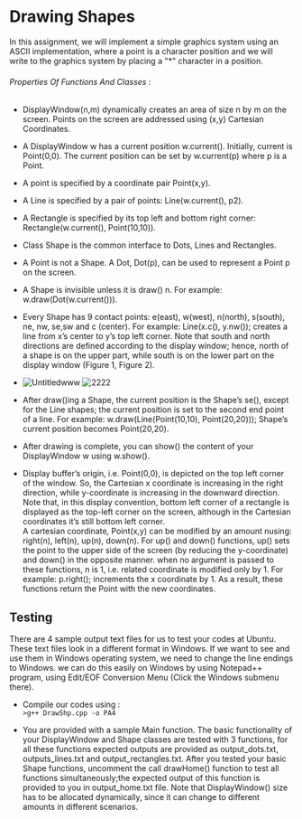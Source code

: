  # Drawing Shapes 
 
 In this assignment, we will implement a simple graphics system using an ASCII implementation, where a point is a character position and we will write to the graphics system by placing a "*" character in a position. 
###### Properties Of Functions And Classes :
- DisplayWindow(n,m) dynamically creates an area of size n by m on the screen. Points on the screen are addressed using (x,y) Cartesian Coordinates.
- A DisplayWindow w has a current position w.current(). Initially, current is Point(0,0). The current position can be set by w.current(p) where p is a Point. 
- A point is specified by a coordinate pair Point(x,y).  
- A Line is specified by a pair of points: Line(w.current(), p2).
- A Rectangle is specified by its top left and bottom right corner: Rectangle(w.current(), Point(10,10)).
- Class Shape is the common interface to Dots, Lines and Rectangles.
- A Point is not a Shape. A Dot, Dot(p), can be used to represent a Point p on the screen.
- A Shape is invisible unless it is draw() n. For example: w.draw(Dot(w.current())).
- Every Shape has 9 contact points: e(east), w(west), n(north), s(south), ne, nw, se,sw and c (center). For example: Line(x.c(), y.nw()); creates a line from x’s center to y’s top left corner. Note that south and north directions are defined according to the display window; hence, north of a shape is on the upper part, while south is on the lower part on the display window (Figure 1, Figure 2).  
 
 
- ![Untitledwww](https://user-images.githubusercontent.com/43285289/60514189-9ef5e300-9ce1-11e9-8c1f-30a7a940e5c6.png)
![2222](https://user-images.githubusercontent.com/43285289/60514236-bcc34800-9ce1-11e9-9ddd-365472f47995.png)

- After draw()ing a Shape, the current position is the Shape’s se(), except for the Line shapes; the current position is set to the second end point of a line. For example: w.draw(Line(Point(10,10), Point(20,20))); Shape’s current position becomes Point(20,20). 

- After drawing is complete, you can show() the content of your DisplayWindow w using w.show().

- Display buffer’s origin, i.e. Point(0,0), is depicted on the top left corner of the window. So, the Cartesian x coordinate is increasing in the right direction, while y-coordinate is increasing in the downward direction. Note that, in this display convention, bottom left corner of a rectangle is displayed as the top-left corner on the screen, although in the Cartesian coordinates it’s still bottom left corner.  
A cartesian coordinate, Point(x,y) can be modified by an amount nusing: right(n), left(n), up(n), down(n). For up() and down() functions, up() sets the point to the upper side of the screen (by reducing the y-coordinate) and down() in the opposite manner. when no argument is passed to these functions, n is 1, i.e. related coordinate is modified only by 1. For example: p.right(); increments the  x coordinate by 1. As a result, these functions return the Point with the new coordinates. 

## Testing 
There are 4 sample output text files for us to test your codes at Ubuntu. These text files look in a different format in Windows. If we want to see and use them in Windows operating system, we need to change the line endings to Windows. we can do this easily on Windows by using Notepad++ program, using Edit/EOF Conversion Menu (Click the Windows submenu there). 
- Compile our codes using :  
`>g++ DrawShp.cpp -o PA4`

- You are provided with a sample Main function. The basic functionality of your DisplayWindow and Shape classes are tested with 3 functions, for all these functions expected outputs are provided as output_dots.txt, outputs_lines.txt and output_rectangles.txt. After you tested your basic Shape functions, uncomment the call drawHome() function to test all functions simultaneously;the expected output of this function is provided to you in output_home.txt file. Note that DisplayWindow() size has to be allocated dynamically, since it can change to different amounts in different scenarios. 
